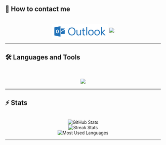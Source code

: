 ## 👋 How to contact me

<br>
<div align="center">
  <a href="mailto:arthur.grossmann--le-mauguen@isen-ouest.yncrea.fr" style="text-decoration: none">
    <img src="https://raw.githubusercontent.com/arthur5775/arthur5775/main/img/ms-outlook-logo.png" height="50px" style="vertical-align: middle;"/>
    <!-- <img src="https://img.shields.io/badge/Gmail-333333?style=for-the-badge&logo=gmail&logoColor=red" /> -->
  </a>
  <a href="https://www.linkedin.com/in/arthur-grossmann-le-mauguen-45094b205/" style="text-decoration: none;">
    <img src="https://img.shields.io/badge/LinkedIn-0077B5?style=for-the-badge&logo=linkedin&logoColor=white" target="_blank" height="50px" />
  </a>
</div>
<hr>

## 🛠️ Languages and Tools

<br>
<p align="center">
  <img src="https://skillicons.dev/icons?i=python,r,c,java,php,mysql,postgres,html,css,js,opencv" />
</p>
<hr>

## ⚡️ Stats

<br>
<div align=center>
  <img width=390 src="https://github-readme-stats.vercel.app/api?username=arthur5775&theme=transparent&count_private=true&show_icons=true&rank_icon=github&locale=en" alt="GitHub Stats" />
  <br>
  <img width=390 src="https://github-readme-streak-stats.herokuapp.com/?user=arthur5775&theme=transparent&count_private=true&border_radius=10&locale=en" alt="Streak Stats" />
  <br>
  <img width=325 src="https://github-readme-stats.vercel.app/api/top-langs?username=arthur5775&theme=transparent&layout=donut&hide=css&langs_count=8&border_radius=10&show_icons=true&locale=en" alt="Most Used Languages" />
</div>
<hr>

